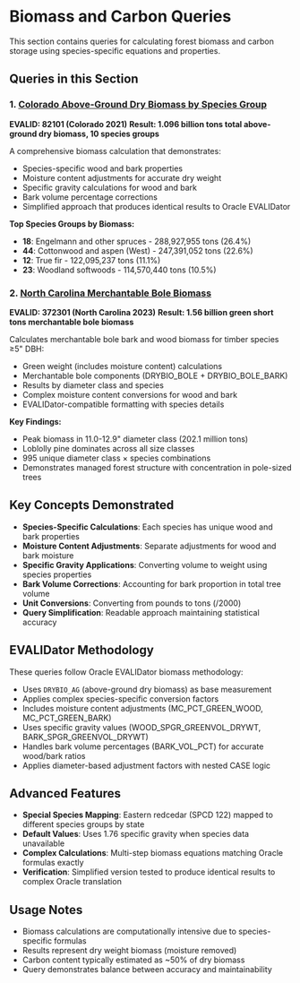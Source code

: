# Biomass and Carbon Queries

This section contains queries for calculating forest biomass and carbon storage using species-specific equations and properties.

## Queries in this Section

### 1. [Colorado Above-Ground Dry Biomass by Species Group](./colorado_biomass_by_species_group.md)
**EVALID: 82101 (Colorado 2021)**
**Result: 1.096 billion tons total above-ground dry biomass, 10 species groups**

A comprehensive biomass calculation that demonstrates:
- Species-specific wood and bark properties
- Moisture content adjustments for accurate dry weight
- Specific gravity calculations for wood and bark
- Bark volume percentage corrections
- Simplified approach that produces identical results to Oracle EVALIDator

**Top Species Groups by Biomass:**
- **18**: Engelmann and other spruces - 288,927,955 tons (26.4%)
- **44**: Cottonwood and aspen (West) - 247,391,052 tons (22.6%)
- **12**: True fir - 122,095,237 tons (11.1%)
- **23**: Woodland softwoods - 114,570,440 tons (10.5%)

### 2. [North Carolina Merchantable Bole Biomass](./north_carolina_merchantable_biomass.md)
**EVALID: 372301 (North Carolina 2023)**
**Result: 1.56 billion green short tons merchantable bole biomass**

Calculates merchantable bole bark and wood biomass for timber species ≥5" DBH:
- Green weight (includes moisture content) calculations
- Merchantable bole components (DRYBIO_BOLE + DRYBIO_BOLE_BARK)
- Results by diameter class and species
- Complex moisture content conversions for wood and bark
- EVALIDator-compatible formatting with species details

**Key Findings:**
- Peak biomass in 11.0-12.9" diameter class (202.1 million tons)
- Loblolly pine dominates across all size classes
- 995 unique diameter class × species combinations
- Demonstrates managed forest structure with concentration in pole-sized trees

## Key Concepts Demonstrated

- **Species-Specific Calculations**: Each species has unique wood and bark properties
- **Moisture Content Adjustments**: Separate adjustments for wood and bark moisture
- **Specific Gravity Applications**: Converting volume to weight using species properties
- **Bark Volume Corrections**: Accounting for bark proportion in total tree volume
- **Unit Conversions**: Converting from pounds to tons (/2000)
- **Query Simplification**: Readable approach maintaining statistical accuracy

## EVALIDator Methodology

These queries follow Oracle EVALIDator biomass methodology:
- Uses `DRYBIO_AG` (above-ground dry biomass) as base measurement
- Applies complex species-specific conversion factors
- Includes moisture content adjustments (MC_PCT_GREEN_WOOD, MC_PCT_GREEN_BARK)
- Uses specific gravity values (WOOD_SPGR_GREENVOL_DRYWT, BARK_SPGR_GREENVOL_DRYWT)
- Handles bark volume percentages (BARK_VOL_PCT) for accurate wood/bark ratios
- Applies diameter-based adjustment factors with nested CASE logic

## Advanced Features

- **Special Species Mapping**: Eastern redcedar (SPCD 122) mapped to different species groups by state
- **Default Values**: Uses 1.76 specific gravity when species data unavailable
- **Complex Calculations**: Multi-step biomass equations matching Oracle formulas exactly
- **Verification**: Simplified version tested to produce identical results to complex Oracle translation

## Usage Notes

- Biomass calculations are computationally intensive due to species-specific formulas
- Results represent dry weight biomass (moisture removed)
- Carbon content typically estimated as ~50% of dry biomass
- Query demonstrates balance between accuracy and maintainability